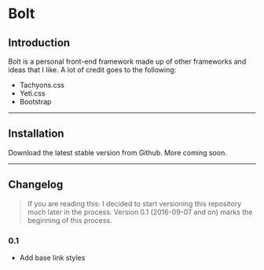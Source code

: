 # Bolt

## Introduction

Bolt is a personal front-end framework made up of other frameworks and ideas that I like. A lot of credit goes to the following:

- Tachyons.css
- Yeti.css
- Bootstrap

---

## Installation

Download the latest stable version from Github. More coming soon.

---

## Changelog

> If you are reading this: I decided to start versioning this repository much later in the process. Version 0.1 (2016-09-07 and on) marks the beginning of this process.

### 0.1
* Add base link styles
